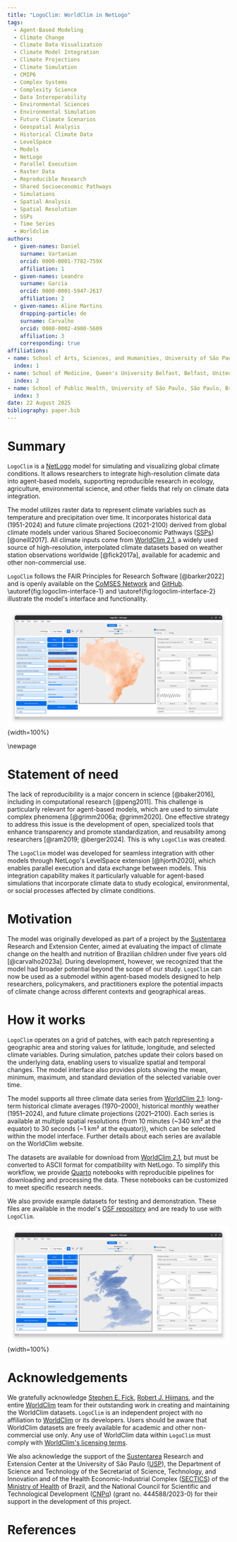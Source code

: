 ```yaml
---
title: "LogoClim: WorldClim in NetLogo"
tags:
  - Agent-Based Modeling
  - Climate Change
  - Climate Data Visualization
  - Climate Model Integration
  - Climate Projections
  - Climate Simulation
  - CMIP6
  - Complex Systems
  - Complexity Science
  - Data Interoperability
  - Environmental Sciences
  - Environmental Simulation
  - Future Climate Scenarios
  - Geospatial Analysis
  - Historical Climate Data
  - LevelSpace
  - Models
  - NetLogo
  - Parallel Execution
  - Raster Data
  - Reproducible Research
  - Shared Socioeconomic Pathways
  - Simulations
  - Spatial Analysis
  - Spatial Resolution
  - SSPs
  - Time Series
  - Worldclim
authors:
  - given-names: Daniel
    surname: Vartanian
    orcid: 0000-0001-7782-759X
    affiliation: 1
  - given-names: Leandro
    surname: Garcia
    orcid: 0000-0001-5947-2617
    affiliation: 2
  - given-names: Aline Martins
    dropping-particle: de
    surname: Carvalho
    orcid: 0000-0002-4900-5609
    affiliation: 3
    corresponding: true
affiliations:
- name: School of Arts, Sciences, and Humanities, University of São Paulo, São Paulo, Brazil
  index: 1
- name: School of Medicine, Queen's University Belfast, Belfast, United Kingdom
  index: 2
- name: School of Public Health, University of São Paulo, São Paulo, Brazil
  index: 3
date: 22 August 2025
bibliography: paper.bib
---
```


<!-- %:::% paper begin %:::% -->
# Summary

`LogoClim` is a [NetLogo](https://www.netlogo.org) model for simulating and visualizing global climate conditions. It allows researchers to integrate high-resolution climate data into agent-based models, supporting reproducible research in ecology, agriculture, environmental science, and other fields that rely on climate data integration.

The model utilizes raster data to represent climate variables such as temperature and precipitation over time. It incorporates historical data (1951-2024) and future climate projections (2021-2100) derived from global climate models under various Shared Socioeconomic Pathways ([SSPs](https://climatedata.ca/resource/understanding-shared-socio-economic-pathways-ssps/)) [@oneill2017]. All climate inputs come from [WorldClim 2.1](https://worldclim.org/), a widely used source of high-resolution, interpolated climate datasets based on weather station observations worldwide [@fick2017a], available for academic and other non-commercial use.

`LogoClim` follows the FAIR Principles for Research Software [@barker2022] and is openly available on the [CoMSES Network](https://www.comses.net/codebases/bccd451f-76a4-408a-85fd-c5024359ba9a/) and [GitHub](https://github.com/sustentarea/logoclim). \autoref{fig:logoclim-interface-1} and \autoref{fig:logoclim-interface-2} illustrate the model's interface and functionality.

![LogoClim Graphical User Interface — Brazil.\label{fig:logoclim-interface-1}](images/logoclim-interface-bra-10m-hmwd.png){width=100%}

\newpage

# Statement of need

The lack of reproducibility is a major concern in science [@baker2016], including in computational research [@peng2011]. This challenge is particularly relevant for agent-based models, which are used to simulate complex phenomena [@grimm2006a; @grimm2020]. One effective strategy to address this issue is the development of open, specialized tools that enhance transparency and promote standardization, and reusability among researchers [@ram2019; @berger2024]. This is why `LogoClim` was created.

The `LogoClim` model was developed for seamless integration with other models through NetLogo's LevelSpace extension [@hjorth2020], which enables parallel execution and data exchange between models. This integration capability makes it particularly valuable for agent-based simulations that incorporate climate data to study ecological, environmental, or social processes affected by climate conditions.

# Motivation

The model was originally developed as part of a project by the [Sustentarea](https://www.fsp.usp.br/sustentarea/) Research and Extension Center, aimed at evaluating the impact of climate change on the health and nutrition of Brazilian children under five years old [@carvalho2023a]. During development, however, we recognized that the model had broader potential beyond the scope of our study. `LogoClim` can now be used as a submodel within agent-based models designed to help researchers, policymakers, and practitioners explore the potential impacts of climate change across different contexts and geographical areas.

# How it works

`LogoClim` operates on a grid of patches, with each patch representing a geographic area and storing values for latitude, longitude, and selected climate variables. During simulation, patches update their colors based on the underlying data, enabling users to visualize spatial and temporal changes. The model interface also provides plots showing the mean, minimum, maximum, and standard deviation of the selected variable over time.

The model supports all three climate data series from [WorldClim 2.1](https://worldclim.org/): long-term historical climate averages (1970–2000), historical monthly weather (1951–2024), and future climate projections (2021–2100). Each series is available at multiple spatial resolutions (from 10 minutes (~340 km² at the equator) to 30 seconds (~1 km² at the equator)), which can be selected within the model interface. Further details about each series are available on the WorldClim website.

The datasets are available for download from [WorldClim 2.1](https://worldclim.org/), but must be converted to ASCII format for compatibility with NetLogo. To simplify this workflow, we provide [Quarto](https://quarto.org/) notebooks with reproducible pipelines for downloading and processing the data. These notebooks can be customized to meet specific research needs.

We also provide example datasets for testing and demonstration. These files are available in the model's [OSF repository](https://doi.org/10.17605/OSF.IO/RE95Z) and are ready to use with `LogoClim`.

![LogoClim Graphical User Interface — United Kingdom.\label{fig:logoclim-interface-2}](images/logoclim-interface-gbr-30s-hcd.png){width=100%}

# Acknowledgements

We gratefully acknowledge [Stephen E. Fick](https://orcid.org/0000-0002-3548-6966), [Robert J. Hijmans](https://orcid.org/0000-0001-5872-2872), and the entire [WorldClim](https://worldclim.org/) team for their outstanding work in creating and maintaining the WorldClim datasets. `LogoClim` is an independent project with no affiliation to [WorldClim](https://www.worldclim.org) or its developers. Users should be aware that WorldClim datasets are freely available for academic and other non-commercial use only. Any use of WorldClim data within `LogoClim` must comply with [WorldClim's licensing terms](https://www.worldclim.org/about.html).

We also acknowledge the support of the [Sustentarea](https://www.fsp.usp.br/sustentarea/) Research and Extension Center at the University of São Paulo ([USP](https://www5.usp.br/)), the Department of Science and Technology of the Secretariat of Science, Technology, and Innovation and of the Health Economic-Industrial Complex ([SECTICS](https://www.gov.br/saude/pt-br/composicao/sectics)) of the [Ministry of Health](https://www.gov.br/saude/en) of Brazil, and the National Council for Scientific and Technological Development ([CNPq](https://www.gov.br/cnpq/)) (grant no. 444588/2023-0) for their support in the development of this project.
<!-- %:::% paper end %:::% -->

# References
